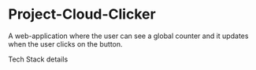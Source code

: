 # Project-Cloud-Clicker
A web-application where the user can see a global counter and it updates when the user clicks on the button. 

Tech Stack details


